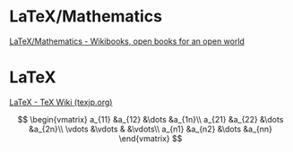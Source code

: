 # LaTeX/Mathematics
[LaTeX/Mathematics - Wikibooks, open books for an open world](https://en.wikibooks.org/wiki/LaTeX/Mathematics)

# LaTeX
[LaTeX - TeX Wiki (texjp.org)](https://texwiki.texjp.org/?LaTeX)

$$
\begin{vmatrix}
	a_{11} &a_{12} &\dots &a_{1n}\\
	a_{21} &a_{22} &\dots &a_{2n}\\
	\vdots &\vdots &      &\vdots\\
	a_{n1} &a_{n2} &\dots &a_{nn}
\end{vmatrix}
$$